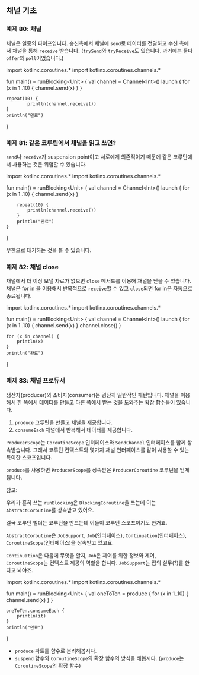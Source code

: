 ## 채널 기초

### 예제 80: 채널

채널은 일종의 파이프입니다. 송신측에서 채널에 `send`로 데이터를 전달하고 수신 측에서 채널을 통해 `receive` 받습니다. (`trySend`와 `tryReceive`도 있습니다. 과거에는 둘다 `offer`와 `poll`이었습니다.)

<div class="kotlin-playground" >
import kotlinx.coroutines.*
import kotlinx.coroutines.channels.*


fun main() = runBlocking&lt;Unit&gt; {
    val channel = Channel&lt;Int&gt;()
    launch {
        for (x in 1..10) {
            channel.send(x)
        }
    }

    repeat(10) {
            println(channel.receive())
    }
    println("완료")
}
</div>

### 예제 81: 같은 코루틴에서 채널을 읽고 쓰면?

`send`나 `receive`가 suspension point이고 서로에게 의존적이기 때문에 같은 코루틴에서 사용하는 것은 위험할 수 있습니다.

<div class="kotlin-playground" >
import kotlinx.coroutines.*
import kotlinx.coroutines.channels.*


fun main() = runBlocking&lt;Unit&gt; {
    val channel = Channel&lt;Int&gt;()
    launch {
        for (x in 1..10) {
            channel.send(x)
        }

        repeat(10) {
            println(channel.receive())
        }
        println("완료")
    }
}
</div>

무한으로 대기하는 것을 볼 수 있습니다.

### 예제 82: 채널 close

채널에서 더 이상 보낼 자료가 없으면 `close` 메서드를 이용해 채널을 닫을 수 있습니다. 채널은 for in 을 이용해서 반복적으로 `receive`할 수 있고 `close`되면 for in은 자동으로 종료됩니다.

<div class="kotlin-playground" >
import kotlinx.coroutines.*
import kotlinx.coroutines.channels.*


fun main() = runBlocking&lt;Unit&gt; {
    val channel = Channel&lt;Int&gt;()
    launch {
        for (x in 1..10) {
            channel.send(x)
        }
        channel.close()
    }

    for (x in channel) {
        println(x)
    }
    println("완료")
}
</div>

### 예제 83: 채널 프로듀서

생산자(producer)와 소비자(consumer)는 굉장히 일반적인 패턴입니다. 채널을 이용해서 한 쪽에서 데이터를 만들고 다른 쪽에서 받는 것을 도와주는 확장 함수들이 있습니다.

 1. `produce` 코루틴을 만들고 채널을 재공합니다.
 2. `consumeEach` 채널에서 반복해서 데이터를 제공합니다.

`ProducerScope`는 `CoroutineScope` 인터페이스와 `SendChannel` 인터페이스를 함께 상속받습니다. 그래서 코루틴 컨텍스트와 몇가지 채널 인터페이스를 같이 사용할 수 있는 특이한 스코프입니다.

`produce`를 사용하면 `ProducerScope`를 상속받은 `ProducerCoroutine` 코루틴을 얻게 됩니다.

참고:

우리가 흔히 쓰는 `runBlocking`은 `BlockingCoroutine`을 쓰는데 이는 `AbstractCoroutine`를 상속받고 있어요. 

결국 코루틴 빌더는 코루틴을 만드는데 이들이 코루틴 스코프이기도 한거죠.

`AbstractCoroutine`은 `JobSupport`, `Job`(인터페이스), `Continuation`(인터페이스), `CoroutineScope`(인터페이스)을 상속받고 있고요.

`Continuation`은 다음에 무엇을 할지, `Job`은 제어를 위한 정보와 제어, `CoroutineScope`는 컨텍스트 제공의 역할을 합니다. `JobSupport`는 잡의 실무(?)를 한다고 봐야죠.

<div class="kotlin-playground" >
import kotlinx.coroutines.*
import kotlinx.coroutines.channels.*


fun main() = runBlocking&lt;Unit&gt; {
    val oneToTen = produce {
        for (x in 1..10) {
            channel.send(x)
        }
    }

    oneToTen.consumeEach {
        println(it)
    }
    println("완료")
}
</div>

 * `produce` 파트를 함수로 분리해봅시다.
 * `suspend` 함수와 `CoroutineScope`의 확장 함수의 방식을 해봅시다. (`produce`는 `CoroutineScope`의 확장 함수)